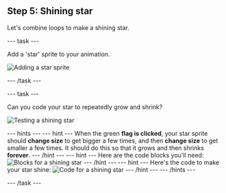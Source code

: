 ## Step 5: Shining star

Let's combine loops to make a shining star.

--- task ---

Add a 'star' sprite to your animation.

 ![Adding a star sprite](images/space-star-sprite.png)

--- /task ---

--- task ---

Can you code your star to repeatedly grow and shrink?

 ![Testing a shining star](images/space-star-test.png)

--- hints ---
--- hint ---
When the green __flag is clicked__, your star sprite should __change size__ to get bigger a few times, and then __change size__ to get smaller a few times. It should do this so that it grows and then shrinks __forever__.
--- /hint ---
--- hint ---
Here are the code blocks you'll need:
![Blocks for a shining star](images/space-star-blocks.png)
--- /hint ---
--- hint ---
Here's the code to make your star shine:
![Code for a shining star](images/space-star-code.png)
--- /hint ---
--- /hints ---

--- /task ---

